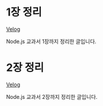 # 1장 정리
[Velog](https://velog.io/@cocoa389/Node.js-%EA%B5%90%EA%B3%BC%EC%84%9C-1%EC%9E%A5-%EC%A0%95%EB%A6%AC)

Node.js 교과서 1장까지 정리한 글입니다.

# 2장 정리
[Velog](https://velog.io/@cocoa389/Node.js-%EA%B5%90%EA%B3%BC%EC%84%9C-2%EC%9E%A5-%EC%A0%95%EB%A6%AC)

Node.js 교과서 2장까지 정리한 글입니다.
